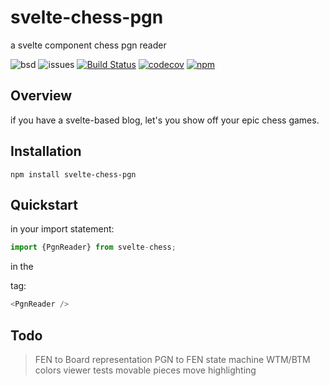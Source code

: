 # svelte-chess-pgn

a svelte component chess pgn reader

![bsd](https://img.shields.io/badge/license-BSD-brightgreen)
![issues](https://img.shields.io/github/issues/soycid/svelte-chess-pgn)
[![Build Status](https://github.com/Soycid/svelte-chess-pgn/workflows/Build%20Status/badge.svg?branch=main)](https://github.com/Soycid/svelte-chess-pgn/actions?query=workflow%3A%22Build+Status%22)
[![codecov](https://codecov.io/gh/Soycid/svelte-chess-pgn/branch/main/graph/badge.svg)](https://codecov.io/gh/Soycid/svelte-chess-pgn)
[![npm](https://img.shields.io/npm/v/svelte-chess-pgn)](https://www.npmjs.com/package/svelte-chess-pgn)

## Overview

if you have a svelte-based blog, let's you show off your epic chess games.

## Installation

```
npm install svelte-chess-pgn
```

## Quickstart

in your import statement:

```js
import {PgnReader} from svelte-chess;
```

in the <main> tag:

```js
<PgnReader />
```

## Todo

> FEN to Board representation
> PGN to FEN state machine
> WTM/BTM
> colors
> viewer
> tests
> movable pieces
> move highlighting

